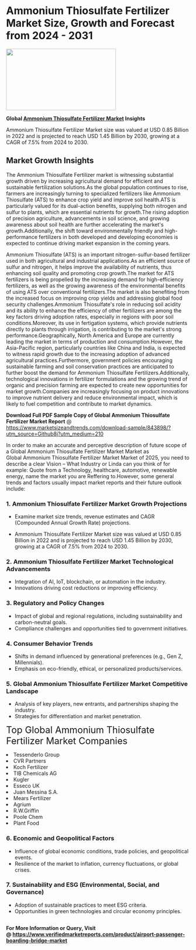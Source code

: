 <H1>Ammonium Thiosulfate Fertilizer Market Size, Growth and Forecast from 2024 - 2031</H1><img class="aligncenter size-medium wp-image-584254" src="https://thirdeyenews.in/wp-content/uploads/2024/09/Global-Market-Research-300x168.jpeg" alt="" width="300" height="168" /><p><strong>Global&nbsp;<a href="https://www.marketsizeandtrends.com/download-sample/843898/?utm_source=Github8j?utm_medium=210">Ammonium Thiosulfate Fertilizer Market</a> Insights</strong></p><p>Ammonium Thiosulfate Fertilizer Market size was valued at USD 0.85 Billion in 2022 and is projected to reach USD 1.45 Billion by 2030, growing at a CAGR of 7.5% from 2024 to 2030.</p><p><h2>Market Growth Insights</h2> <p>The Ammonium Thiosulfate Fertilizer market is witnessing substantial growth driven by increasing agricultural demand for efficient and sustainable fertilization solutions.As the global population continues to rise, farmers are increasingly turning to specialized fertilizers like Ammonium Thiosulfate (ATS) to enhance crop yield and improve soil health.ATS is particularly valued for its dual-action benefits, supplying both nitrogen and sulfur to plants, which are essential nutrients for growth.The rising adoption of precision agriculture, advancements in soil science, and growing awareness about soil health are further accelerating the market's growth.Additionally, the shift toward environmentally friendly and high-performance fertilizers in both developed and developing economies is expected to continue driving market expansion in the coming years.</p> <p>Ammonium Thiosulfate (ATS) is an important nitrogen-sulfur-based fertilizer used in both agricultural and industrial applications.As an efficient source of sulfur and nitrogen, it helps improve the availability of nutrients, thus enhancing soil quality and promoting crop growth.The market for ATS fertilizers is being propelled by the increasing demand for high-efficiency fertilizers, as well as the growing awareness of the environmental benefits of using ATS over conventional fertilizers.The market is also benefiting from the increased focus on improving crop yields and addressing global food security challenges.Ammonium Thiosulfate's role in reducing soil acidity and its ability to enhance the efficiency of other fertilizers are among the key factors driving adoption rates, especially in regions with poor soil conditions.Moreover, its use in fertigation systems, which provide nutrients directly to plants through irrigation, is contributing to the market's strong performance.Geographically, North America and Europe are currently leading the market in terms of production and consumption.However, the Asia-Pacific region, particularly countries like China and India, is expected to witness rapid growth due to the increasing adoption of advanced agricultural practices.Furthermore, government policies encouraging sustainable farming and soil conservation practices are anticipated to further boost the demand for Ammonium Thiosulfate Fertilizers.Additionally, technological innovations in fertilizer formulations and the growing trend of organic and precision farming are expected to create new opportunities for market growth.Companies are increasingly focusing on product innovations to improve nutrient delivery and reduce environmental impact, which is likely to fuel competition and contribute to market dynamics.</p> <p><span class=""><strong>Download Full PDF Sample Copy of Global Ammonium Thiosulfate Fertilizer Market Report</strong> @ <a href="https://www.marketsizeandtrends.com/download-sample/843898/?utm_source=Github8j?utm_medium=210" target="_blank">https://www.marketsizeandtrends.com/download-sample/843898/?utm_source=Github8j?utm_medium=210</a></span></p><p>In order to make an accurate and perceptive description of future scope of a Global&nbsp;Ammonium Thiosulfate Fertilizer Market Market as Global&nbsp;Ammonium Thiosulfate Fertilizer Market Market of 2025, you need to describe a clear Vision &ndash; What Industry or Linda can you think of for example: Quote from a Technology, healthcare, automotive, renewable energy, name the market you are Reffering to.However, some general trends and factors usually impact market reports and their future outlook include:</p><h3>1.&nbsp;<strong>Ammonium Thiosulfate Fertilizer Market Growth Projections</strong></h3><ul><li>Examine market size trends, revenue estimates and CAGR (Compounded Annual Growth Rate) projections.</li><li><p>Ammonium Thiosulfate Fertilizer Market size was valued at USD 0.85 Billion in 2022 and is projected to reach USD 1.45 Billion by 2030, growing at a CAGR of 7.5% from 2024 to 2030.</p></li></ul><h3>2.&nbsp;<strong>Ammonium Thiosulfate Fertilizer Market Technological Advancements</strong></h3><ul><li>Integration of AI, IoT, blockchain, or automation in the industry.</li><li>Innovations driving cost reductions or improving efficiency.</li></ul><h3>3.&nbsp;<strong>Regulatory and Policy Changes</strong></h3><ul><li>Impact of global and regional regulations, including sustainability and carbon-neutral goals.</li><li>Compliance challenges and opportunities tied to government initiatives.</li></ul><h3>4.&nbsp;<strong>Consumer Behavior Trends</strong></h3><ul><li>Shifts in demand influenced by generational preferences (e.g., Gen Z, Millennials).</li><li>Emphasis on eco-friendly, ethical, or personalized products/services.</li></ul><h3>5.&nbsp;<strong>Global Ammonium Thiosulfate Fertilizer Market Competitive Landscape</strong></h3><ul><li>Analysis of key players, new entrants, and partnerships shaping the industry.</li><li>Strategies for differentiation and market penetration.</li></ul><p data-pm-slice="1 1 []"><span style="color: inherit; font-family: inherit; font-size: 25px;">Top Global Ammonium Thiosulfate Fertilizer Market Companies</span></p><div class="" data-test-id=""><p><li>Tessenderlo Group</li><li> CVR Partners</li><li> Koch Fertilizer</li><li> TIB Chemicals AG</li><li> Kugler</li><li> Esseco UK</li><li> Juan Messina S.A.</li><li> Mears Fertilizer</li><li> Agrium</li><li> R.W.Griffin</li><li> Poole Chem</li><li> Plant Food</li></p></div><h3>6.&nbsp;<strong>Economic and Geopolitical Factors</strong></h3><ul><li>Influence of global economic conditions, trade policies, and geopolitical events.</li><li>Resilience of the market to inflation, currency fluctuations, or global crises.</li></ul><h3>7.&nbsp;<strong>Sustainability and ESG (Environmental, Social, and Governance)</strong></h3><ul><li>Adoption of sustainable practices to meet ESG criteria.</li><li>Opportunities in green technologies and circular economy principles.</li></ul><h2><strong style="font-size: 14px;">For More Information or Query, Visit @&nbsp;</strong><a style="background-color: #ffffff; font-size: 14px;" href="https://www.marketsizeandtrends.com/report/ammonium-thiosulfate-fertilizer-market/" target="_blank">https://www.verifiedmarketreports.com/product/airport-passenger-boarding-bridge-market</a></h2>